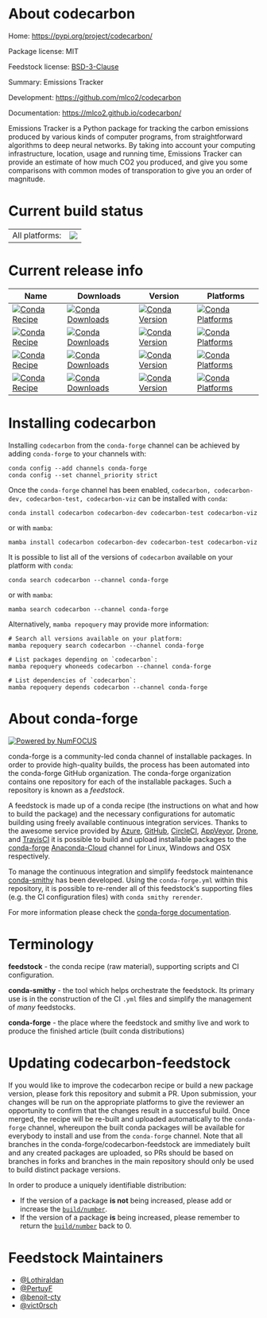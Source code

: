About codecarbon
================

Home: https://pypi.org/project/codecarbon/

Package license: MIT

Feedstock license: [BSD-3-Clause](https://github.com/conda-forge/codecarbon-feedstock/blob/main/LICENSE.txt)

Summary: Emissions Tracker

Development: https://github.com/mlco2/codecarbon

Documentation: https://mlco2.github.io/codecarbon/

Emissions Tracker is a Python package for tracking the carbon emissions produced by various kinds of computer programs, from straightforward algorithms to deep neural networks.
By taking into account your computing infrastructure, location, usage and running time, Emissions Tracker can provide an estimate of how much CO2 you produced, and give you some comparisons with common modes of transporation to give you an order of magnitude.


Current build status
====================


<table><tr><td>All platforms:</td>
    <td>
      <a href="https://dev.azure.com/conda-forge/feedstock-builds/_build/latest?definitionId=12686&branchName=main">
        <img src="https://dev.azure.com/conda-forge/feedstock-builds/_apis/build/status/codecarbon-feedstock?branchName=main">
      </a>
    </td>
  </tr>
</table>

Current release info
====================

| Name | Downloads | Version | Platforms |
| --- | --- | --- | --- |
| [![Conda Recipe](https://img.shields.io/badge/recipe-codecarbon-green.svg)](https://anaconda.org/conda-forge/codecarbon) | [![Conda Downloads](https://img.shields.io/conda/dn/conda-forge/codecarbon.svg)](https://anaconda.org/conda-forge/codecarbon) | [![Conda Version](https://img.shields.io/conda/vn/conda-forge/codecarbon.svg)](https://anaconda.org/conda-forge/codecarbon) | [![Conda Platforms](https://img.shields.io/conda/pn/conda-forge/codecarbon.svg)](https://anaconda.org/conda-forge/codecarbon) |
| [![Conda Recipe](https://img.shields.io/badge/recipe-codecarbon--dev-green.svg)](https://anaconda.org/conda-forge/codecarbon-dev) | [![Conda Downloads](https://img.shields.io/conda/dn/conda-forge/codecarbon-dev.svg)](https://anaconda.org/conda-forge/codecarbon-dev) | [![Conda Version](https://img.shields.io/conda/vn/conda-forge/codecarbon-dev.svg)](https://anaconda.org/conda-forge/codecarbon-dev) | [![Conda Platforms](https://img.shields.io/conda/pn/conda-forge/codecarbon-dev.svg)](https://anaconda.org/conda-forge/codecarbon-dev) |
| [![Conda Recipe](https://img.shields.io/badge/recipe-codecarbon--test-green.svg)](https://anaconda.org/conda-forge/codecarbon-test) | [![Conda Downloads](https://img.shields.io/conda/dn/conda-forge/codecarbon-test.svg)](https://anaconda.org/conda-forge/codecarbon-test) | [![Conda Version](https://img.shields.io/conda/vn/conda-forge/codecarbon-test.svg)](https://anaconda.org/conda-forge/codecarbon-test) | [![Conda Platforms](https://img.shields.io/conda/pn/conda-forge/codecarbon-test.svg)](https://anaconda.org/conda-forge/codecarbon-test) |
| [![Conda Recipe](https://img.shields.io/badge/recipe-codecarbon--viz-green.svg)](https://anaconda.org/conda-forge/codecarbon-viz) | [![Conda Downloads](https://img.shields.io/conda/dn/conda-forge/codecarbon-viz.svg)](https://anaconda.org/conda-forge/codecarbon-viz) | [![Conda Version](https://img.shields.io/conda/vn/conda-forge/codecarbon-viz.svg)](https://anaconda.org/conda-forge/codecarbon-viz) | [![Conda Platforms](https://img.shields.io/conda/pn/conda-forge/codecarbon-viz.svg)](https://anaconda.org/conda-forge/codecarbon-viz) |

Installing codecarbon
=====================

Installing `codecarbon` from the `conda-forge` channel can be achieved by adding `conda-forge` to your channels with:

```
conda config --add channels conda-forge
conda config --set channel_priority strict
```

Once the `conda-forge` channel has been enabled, `codecarbon, codecarbon-dev, codecarbon-test, codecarbon-viz` can be installed with `conda`:

```
conda install codecarbon codecarbon-dev codecarbon-test codecarbon-viz
```

or with `mamba`:

```
mamba install codecarbon codecarbon-dev codecarbon-test codecarbon-viz
```

It is possible to list all of the versions of `codecarbon` available on your platform with `conda`:

```
conda search codecarbon --channel conda-forge
```

or with `mamba`:

```
mamba search codecarbon --channel conda-forge
```

Alternatively, `mamba repoquery` may provide more information:

```
# Search all versions available on your platform:
mamba repoquery search codecarbon --channel conda-forge

# List packages depending on `codecarbon`:
mamba repoquery whoneeds codecarbon --channel conda-forge

# List dependencies of `codecarbon`:
mamba repoquery depends codecarbon --channel conda-forge
```


About conda-forge
=================

[![Powered by
NumFOCUS](https://img.shields.io/badge/powered%20by-NumFOCUS-orange.svg?style=flat&colorA=E1523D&colorB=007D8A)](https://numfocus.org)

conda-forge is a community-led conda channel of installable packages.
In order to provide high-quality builds, the process has been automated into the
conda-forge GitHub organization. The conda-forge organization contains one repository
for each of the installable packages. Such a repository is known as a *feedstock*.

A feedstock is made up of a conda recipe (the instructions on what and how to build
the package) and the necessary configurations for automatic building using freely
available continuous integration services. Thanks to the awesome service provided by
[Azure](https://azure.microsoft.com/en-us/services/devops/), [GitHub](https://github.com/),
[CircleCI](https://circleci.com/), [AppVeyor](https://www.appveyor.com/),
[Drone](https://cloud.drone.io/welcome), and [TravisCI](https://travis-ci.com/)
it is possible to build and upload installable packages to the
[conda-forge](https://anaconda.org/conda-forge) [Anaconda-Cloud](https://anaconda.org/)
channel for Linux, Windows and OSX respectively.

To manage the continuous integration and simplify feedstock maintenance
[conda-smithy](https://github.com/conda-forge/conda-smithy) has been developed.
Using the ``conda-forge.yml`` within this repository, it is possible to re-render all of
this feedstock's supporting files (e.g. the CI configuration files) with ``conda smithy rerender``.

For more information please check the [conda-forge documentation](https://conda-forge.org/docs/).

Terminology
===========

**feedstock** - the conda recipe (raw material), supporting scripts and CI configuration.

**conda-smithy** - the tool which helps orchestrate the feedstock.
                   Its primary use is in the construction of the CI ``.yml`` files
                   and simplify the management of *many* feedstocks.

**conda-forge** - the place where the feedstock and smithy live and work to
                  produce the finished article (built conda distributions)


Updating codecarbon-feedstock
=============================

If you would like to improve the codecarbon recipe or build a new
package version, please fork this repository and submit a PR. Upon submission,
your changes will be run on the appropriate platforms to give the reviewer an
opportunity to confirm that the changes result in a successful build. Once
merged, the recipe will be re-built and uploaded automatically to the
`conda-forge` channel, whereupon the built conda packages will be available for
everybody to install and use from the `conda-forge` channel.
Note that all branches in the conda-forge/codecarbon-feedstock are
immediately built and any created packages are uploaded, so PRs should be based
on branches in forks and branches in the main repository should only be used to
build distinct package versions.

In order to produce a uniquely identifiable distribution:
 * If the version of a package **is not** being increased, please add or increase
   the [``build/number``](https://docs.conda.io/projects/conda-build/en/latest/resources/define-metadata.html#build-number-and-string).
 * If the version of a package **is** being increased, please remember to return
   the [``build/number``](https://docs.conda.io/projects/conda-build/en/latest/resources/define-metadata.html#build-number-and-string)
   back to 0.

Feedstock Maintainers
=====================

* [@Lothiraldan](https://github.com/Lothiraldan/)
* [@PertuyF](https://github.com/PertuyF/)
* [@benoit-cty](https://github.com/benoit-cty/)
* [@vict0rsch](https://github.com/vict0rsch/)

